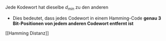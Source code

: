 Jede Kodewort hat dieselbe $d_{min}$ zu den anderen 
- Dies bedeutet, dass jedes Codewort in einem Hamming-Code **genau 3 Bit-Positionen von jedem anderen Codewort entfernt ist**

[[Hamming Distanz]]


